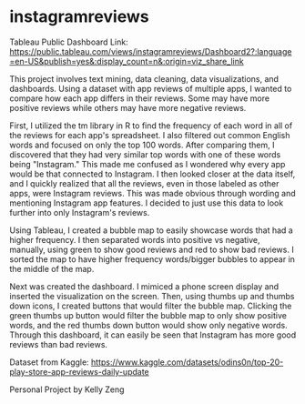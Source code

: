 # instagramreviews

Tableau Public Dashboard Link: https://public.tableau.com/views/instagramreviews/Dashboard2?:language=en-US&publish=yes&:display_count=n&:origin=viz_share_link

This project involves text mining, data cleaning, data visualizations, and dashboards. Using a dataset with app reviews of multiple apps, I wanted to compare how each app differs in their reviews. Some may have more positive reviews while others may have more negative reviews. 

First, I utilized the tm library in R to find the frequency of each word in all of the reviews for each app's spreadsheet. I also filtered out common English words and focused on only the top 100 words. After comparing them, I discovered that they had very similar top words with one of these words being "Instagram." This made me confused as I wondered why every app would be that connected to Instagram. I then looked closer at the data itself, and I quickly realized that all the reviews, even in those labeled as other apps, were Instagram reviews. This was made obvious through wording and mentioning Instagram app features. I decided to just use this data to look further into only Instagram's reviews.

Using Tableau, I created a bubble map to easily showcase words that had a higher frequency. I then separated words into positive vs negative, manually, using green to show good reviews and red to show bad reviews. I sorted the map to have higher frequency words/bigger bubbles to appear in the middle of the map. 

Next was created the dashboard. I mimiced a phone screen display and inserted the visualization on the screen. Then, using thumbs up and thumbs down icons, I created buttons that would filter the bubble map. Clicking the green thumbs up button would filter the bubble map to only show positive words, and the red thumbs down button would show only negative words. Through this dashboard, it can easily be seen that Instagram has more good reviews than bad reviews.

Dataset from Kaggle: https://www.kaggle.com/datasets/odins0n/top-20-play-store-app-reviews-daily-update

Personal Project by Kelly Zeng

